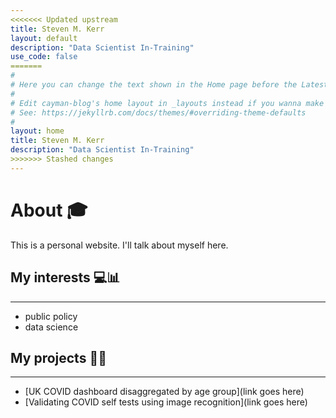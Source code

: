 ```yaml
---
<<<<<<< Updated upstream
title: Steven M. Kerr
layout: default
description: "Data Scientist In-Training"
use_code: false
=======
#
# Here you can change the text shown in the Home page before the Latest Posts section.
#
# Edit cayman-blog's home layout in _layouts instead if you wanna make some changes
# See: https://jekyllrb.com/docs/themes/#overriding-theme-defaults
# 
layout: home
title: Steven M. Kerr
description: "Data Scientist In-Training"
>>>>>>> Stashed changes
---
```


# About 🎓

This is a personal website. I'll talk about myself here.

## My interests 💻📊 
* * *

* public policy
* data science

## My projects 👷‍♂️
* * *

* [UK COVID dashboard disaggregated by age group](link goes here)
* [Validating COVID self tests using image recognition](link goes here)
